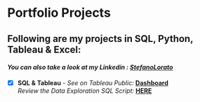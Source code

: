 # Portfolio Projects
## Following are my projects in SQL, Python, Tableau & Excel: <br />
#### *You can also take a look at my Linkedin : [StefanoLorato](https://www.linkedin.com/in/stefano-lorato-561082160/)* <br />



- [x] **SQL & Tableau** - 
*See on Tableau Public:* **[Dashboard]()**<br />
*Review the Data Exploration SQL Script:* **[HERE]()**<br />

